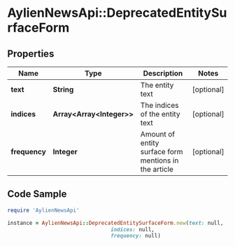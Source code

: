 # AylienNewsApi::DeprecatedEntitySurfaceForm

## Properties

Name | Type | Description | Notes
------------ | ------------- | ------------- | -------------
**text** | **String** | The entity text | [optional] 
**indices** | **Array&lt;Array&lt;Integer&gt;&gt;** | The indices of the entity text | [optional] 
**frequency** | **Integer** | Amount of entity surface form mentions in the article | [optional] 

## Code Sample

```ruby
require 'AylienNewsApi'

instance = AylienNewsApi::DeprecatedEntitySurfaceForm.new(text: null,
                                 indices: null,
                                 frequency: null)
```


